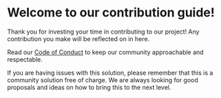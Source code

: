 # Welcome to our contribution guide!

Thank you for investing your time in contributing to our project! Any contribution you make will be reflected on in here. 

Read our [Code of Conduct](./CODE_OF_CONDUCT.md) to keep our community approachable and respectable.

If you are having issues with this solution, please remember that this is a community solution free of charge. We are always looking for good proposals and ideas on how to bring this to the next level. 
